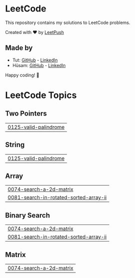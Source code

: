 # LeetCode

This repository contains my solutions to LeetCode problems.

Created with :heart: by [LeetPush](https://github.com/husamahmud/LeetPush)

 ## Made by 
 - Tut: [GitHub](https://github.com/TutTrue) - [LinkedIn](https://www.linkedin.com/in/mahmoud-hamdy-8b6825245/)
 - Hüsam: [GitHub](https://github.com/husamahmud) - [LinkedIn](https://www.linkedin.com/in/husamahmud/)

 Happy coding! 🚀
<!---LeetCode Topics Start-->
# LeetCode Topics
## Two Pointers
|  |
| ------- |
| [0125-valid-palindrome](https://github.com/brokebatman3/UnemploymentAtItsPeak/tree/master/0125-valid-palindrome) |
## String
|  |
| ------- |
| [0125-valid-palindrome](https://github.com/brokebatman3/UnemploymentAtItsPeak/tree/master/0125-valid-palindrome) |
## Array
|  |
| ------- |
| [0074-search-a-2d-matrix](https://github.com/brokebatman3/UnemploymentAtItsPeak/tree/master/0074-search-a-2d-matrix) |
| [0081-search-in-rotated-sorted-array-ii](https://github.com/brokebatman3/UnemploymentAtItsPeak/tree/master/0081-search-in-rotated-sorted-array-ii) |
## Binary Search
|  |
| ------- |
| [0074-search-a-2d-matrix](https://github.com/brokebatman3/UnemploymentAtItsPeak/tree/master/0074-search-a-2d-matrix) |
| [0081-search-in-rotated-sorted-array-ii](https://github.com/brokebatman3/UnemploymentAtItsPeak/tree/master/0081-search-in-rotated-sorted-array-ii) |
## Matrix
|  |
| ------- |
| [0074-search-a-2d-matrix](https://github.com/brokebatman3/UnemploymentAtItsPeak/tree/master/0074-search-a-2d-matrix) |
<!---LeetCode Topics End-->